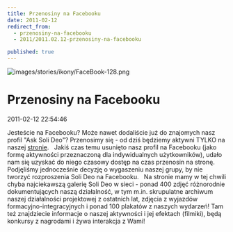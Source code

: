 ```yaml
---
title: Przenosiny na Facebooku
date: 2011-02-12
redirect_from: 
  - przenosiny-na-facebooku
  - 2011/2011.02.12-przenosiny-na-facebooku

published: true
---
```



![images/stories/ikony/FaceBook-128.png](images/stories/ikony/FaceBook-128.png)

# Przenosiny na Facebooku

<time>2011-02-12 22:54:46</time>



Jesteście na Facebooku? Może nawet dodaliście już do znajomych nasz profil "Ask Soli Deo"? Przenosimy się - od dziś będziemy aktywni TYLKO na naszej [stronie](http://www.facebook.com/SoliDeo1989).
 
Jakiś czas temu usunięto nasz profil na Facebooku (jako formę aktywności  przeznaczoną dla indywidualnych użytkowników), udało nam się uzyskać do  niego czasowy dostęp na czas przenosin na stronę. Podjęliśmy  jednocześnie decyzję o wygaszeniu naszej grupy, by nie tworzyć  rozproszenia Soli Deo na Facebooku.
 
Na stronie mamy w tej chwili chyba najciekawszą galerię Soli Deo w sieci - ponad 400 zdjęć różnorodnie dokumentujących naszą działalność, w tym m.in. skrupulatne archiwum naszej działalności projektowej z ostatnich lat, zdjęcia z wyjazdów formacyjno-integracyjnych i ponad 100 plakatów z naszych wydarzeń! Tam też znajdziecie informacje o naszej aktywności i jej efektach (filmiki), będą konkursy z nagrodami i żywa interakcja z Wami!
 


<!--CONTENT FROM OLD SERVER (jos before 2013): 

Jesteście na Facebooku? Może nawet dodaliście już do znajomych nasz profil "Ask Soli Deo"? Przenosimy się - od dziś będziemy aktywni TYLKO na naszej [stronie](http://www.facebook.com/SoliDeo1989).


 


Jakiś czas temu usunięto nasz profil na Facebooku (jako formę aktywności  przeznaczoną dla indywidualnych użytkowników), udało nam się uzyskać do  niego czasowy dostęp na czas przenosin na stronę. Podjęliśmy  jednocześnie decyzję o wygaszeniu naszej grupy, by nie tworzyć  rozproszenia Soli Deo na Facebooku.


 


Na stronie mamy w tej chwili chyba najciekawszą galerię Soli Deo w sieci - ponad 400 zdjęć różnorodnie dokumentujących naszą działalność, w tym m.in. skrupulatne archiwum naszej działalności projektowej z ostatnich lat, zdjęcia z wyjazdów formacyjno-integracyjnych i ponad 100 plakatów z naszych wydarzeń! Tam też znajdziecie informacje o naszej aktywności i jej efektach (filmiki), będą konkursy z nagrodami i żywa interakcja z Wami!


 

-->

<!--{{json:{"created_date":"2011-02-12 22:54:46","publish_down":"0000-00-00 00:00:00","id":"72"}}}-->